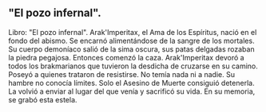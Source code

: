 ## "El pozo infernal".
Libro: "El pozo infernal".
Arak'Imperitax, el Ama de los Espíritus, nació en el fondo del abismo. Se encarnó alimentándose de la sangre de los mortales. Su cuerpo demoníaco salió de la sima oscura, sus patas delgadas rozaban la piedra pegajosa. Entonces comenzó la caza.
Arak'Imperitax devoró a todos los brakmarianos que tuvieron la desdicha de cruzarse en su camino. Poseyó a quienes trataron de resistirse. No temía nada ni a nadie. Su hambre no conocía límites.
Solo el Asesino de Muerte consiguió detenerla. La volvió a enviar al lugar del que venía y sacrificó su vida. En su memoria, se grabó esta estela.